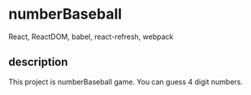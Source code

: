 # numberBaseball

React, ReactDOM, babel, react-refresh, webpack

## description

This project is numberBaseball game. You can guess 4 digit numbers.
